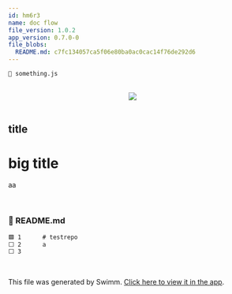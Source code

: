 ```yaml
---
id: hm6r3
name: doc flow
file_version: 1.0.2
app_version: 0.7.0-0
file_blobs:
  README.md: c7fc134057ca5f06e80ba0ac0cac14f76de292d6
---
```


`📄 something.js`

<br/>

<div align="center"><img src="https://firebasestorage.googleapis.com/v0/b/swimm-dev-content/o/repositories%2FZ2l0aHViJTNBJTNBdGVzdHJlcG8lM0ElM0FZb3NzaVNhYWRp%2Fd95f176a-5185-40e7-bc7f-c6d178305365.png?alt=media&token=81ae8be6-c3a0-4e45-acc0-9cb7e8ae8b39" style="width:'50%'"/></div>

<br/>

## title

# big title

aa

<br/>

<!-- NOTE-swimm-snippet: the lines below link your snippet to Swimm -->
### 📄 README.md
```markdown
🟩 1      # testrepo
⬜ 2      a
⬜ 3      
```

<br/>

This file was generated by Swimm. [Click here to view it in the app](https://swimm-web-app.web.app/repos/Z2l0aHViJTNBJTNBdGVzdHJlcG8lM0ElM0FZb3NzaVNhYWRp/docs/hm6r3).